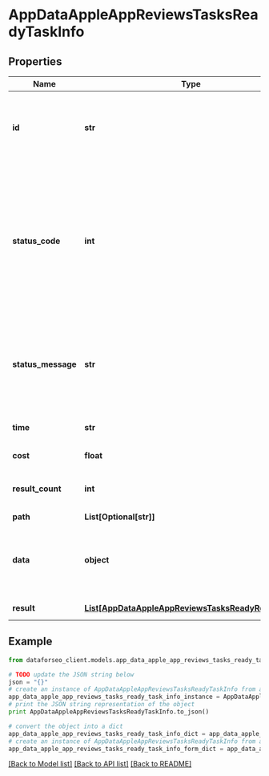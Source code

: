 # AppDataAppleAppReviewsTasksReadyTaskInfo


## Properties

Name | Type | Description | Notes
------------ | ------------- | ------------- | -------------
**id** | **str** | task identifier unique task identifier in our system in the UUID format | [optional] 
**status_code** | **int** | status code of the task generated by DataForSEO, can be within the following range: 10000-60000 you can find the full list of the response codes here | [optional] 
**status_message** | **str** | informational message of the task you can find the full list of general informational messages here | [optional] 
**time** | **str** | execution time, seconds | [optional] 
**cost** | **float** | total tasks cost, USD | [optional] 
**result_count** | **int** | number of elements in the result array | [optional] 
**path** | **List[Optional[str]]** | URL path | [optional] 
**data** | **object** | contains the same parameters that you specified in the POST request | [optional] 
**result** | [**List[AppDataAppleAppReviewsTasksReadyResultInfo]**](AppDataAppleAppReviewsTasksReadyResultInfo.md) | array of results | [optional] 

## Example

```python
from dataforseo_client.models.app_data_apple_app_reviews_tasks_ready_task_info import AppDataAppleAppReviewsTasksReadyTaskInfo

# TODO update the JSON string below
json = "{}"
# create an instance of AppDataAppleAppReviewsTasksReadyTaskInfo from a JSON string
app_data_apple_app_reviews_tasks_ready_task_info_instance = AppDataAppleAppReviewsTasksReadyTaskInfo.from_json(json)
# print the JSON string representation of the object
print AppDataAppleAppReviewsTasksReadyTaskInfo.to_json()

# convert the object into a dict
app_data_apple_app_reviews_tasks_ready_task_info_dict = app_data_apple_app_reviews_tasks_ready_task_info_instance.to_dict()
# create an instance of AppDataAppleAppReviewsTasksReadyTaskInfo from a dict
app_data_apple_app_reviews_tasks_ready_task_info_form_dict = app_data_apple_app_reviews_tasks_ready_task_info.from_dict(app_data_apple_app_reviews_tasks_ready_task_info_dict)
```
[[Back to Model list]](../README.md#documentation-for-models) [[Back to API list]](../README.md#documentation-for-api-endpoints) [[Back to README]](../README.md)


